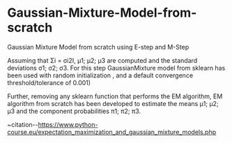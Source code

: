 # Gaussian-Mixture-Model-from-scratch
Gaussian Mixture Model from scratch using E-step and M-Step

Assuming that Σi = σi2I, µ1; µ2; µ3 are computed and the standard deviations σ1; σ2; σ3. For this step GaussianMixture model from sklearn has been used with random initialization , and a default convergence threshold/tolerance of 0.001)

Further, removing any sklearn function that performs the EM algorithm,  EM algorithm from scratch has been developed to estimate the means µ1; µ2; µ3 and the component probabilities π1; π2; π3.



~citation--https://www.python-course.eu/expectation_maximization_and_gaussian_mixture_models.php
